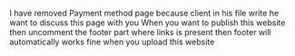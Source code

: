 I have removed Payment method page because client in his file write he want to discuss this page with you
When you want to publish this website then uncomment the footer part where links is present then footer will automatically works fine when you upload this website 